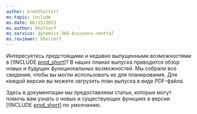 ```yaml
---
author: brentholtorf
ms.topic: include
ms.date: 06/15/2023
ms.author: bholtorf
ms.service: dynamics-365-business-central
ms.reviewer: bholtorf
---
```

Интересуетесь предстоящими и недавно выпущенными возможностями в [!INCLUDE [prod_short](prod_short.md)]? В наших планах выпуска приводится обзор новых и будущих функциональных возможностей. Мы собрали все сведения, чтобы вы могли использовать их для планирования. Для каждой версии вы можете загрузить план выпуска в виде PDF-файла.

Здесь в документации мы предоставляем статьи, которые могут помочь вам узнать о новых и существующих функциях в версии [!INCLUDE [prod_short](prod_short.md)] по умолчанию.
